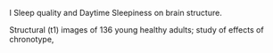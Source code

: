 I
Sleep quality and Daytime Sleepiness on brain structure.

Structural (t1) images of 136 young healthy adults; study of effects of chronotype, 